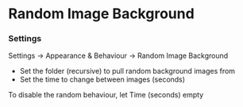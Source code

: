 # Random Image Background

### Settings

Settings -> Appearance & Behaviour -> Random Image Background  
- Set the folder (recursive) to pull random background images from
- Set the time to change between images (seconds)

To disable the random behaviour, let Time (seconds) empty
